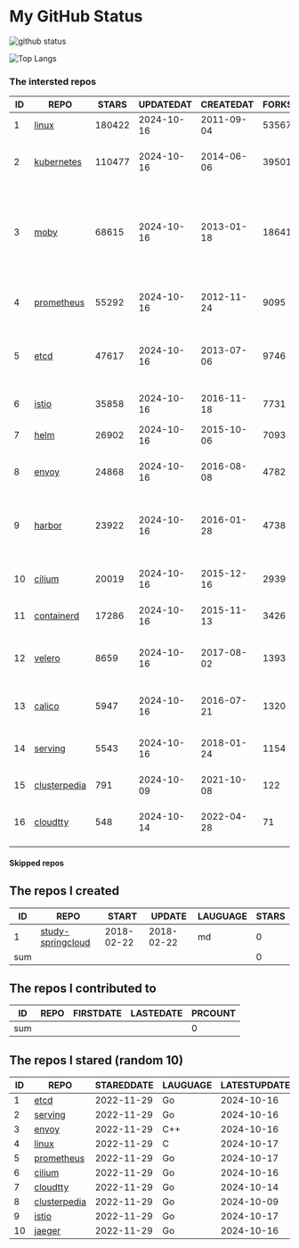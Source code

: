 # My GitHub Status

<img src="https://github-readme-stats-1.yihong0618.vercel.app/api?username=daoqingniu&show_icons=true&&&hide_title=true&count_private=true" alt="github status" />

![Top Langs](https://github-readme-stats-1.yihong0618.vercel.app/api/top-langs/?username=daoqingniu&layout=compact)

<!--START_SECTION:github_repos-->
### The intersted repos
| ID |                              REPO                               | STARS  | UPDATEDAT  | CREATEDAT  | FORKSCOUNT |                                                DESCRIPTIONS                                                |
|----|-----------------------------------------------------------------|--------|------------|------------|------------|------------------------------------------------------------------------------------------------------------|
|  1 | [linux](https://github.com/torvalds/linux)                      | 180422 | 2024-10-16 | 2011-09-04 |      53567 | Linux kernel source tree                                                                                   |
|  2 | [kubernetes](https://github.com/kubernetes/kubernetes)          | 110477 | 2024-10-16 | 2014-06-06 |      39501 | Production-Grade Container Scheduling and Management                                                       |
|  3 | [moby](https://github.com/moby/moby)                            |  68615 | 2024-10-16 | 2013-01-18 |      18641 | The Moby Project - a collaborative project for the container ecosystem to assemble container-based systems |
|  4 | [prometheus](https://github.com/prometheus/prometheus)          |  55292 | 2024-10-16 | 2012-11-24 |       9095 | The Prometheus monitoring system and time series database.                                                 |
|  5 | [etcd](https://github.com/etcd-io/etcd)                         |  47617 | 2024-10-16 | 2013-07-06 |       9746 | Distributed reliable key-value store for the most critical data of a distributed system                    |
|  6 | [istio](https://github.com/istio/istio)                         |  35858 | 2024-10-16 | 2016-11-18 |       7731 | Connect, secure, control, and observe services.                                                            |
|  7 | [helm](https://github.com/helm/helm)                            |  26902 | 2024-10-16 | 2015-10-06 |       7093 | The Kubernetes Package Manager                                                                             |
|  8 | [envoy](https://github.com/envoyproxy/envoy)                    |  24868 | 2024-10-16 | 2016-08-08 |       4782 | Cloud-native high-performance edge/middle/service proxy                                                    |
|  9 | [harbor](https://github.com/goharbor/harbor)                    |  23922 | 2024-10-16 | 2016-01-28 |       4738 | An open source trusted cloud native registry project that stores, signs, and scans content.                |
| 10 | [cilium](https://github.com/cilium/cilium)                      |  20019 | 2024-10-16 | 2015-12-16 |       2939 | eBPF-based Networking, Security, and Observability                                                         |
| 11 | [containerd](https://github.com/containerd/containerd)          |  17286 | 2024-10-16 | 2015-11-13 |       3426 | An open and reliable container runtime                                                                     |
| 12 | [velero](https://github.com/vmware-tanzu/velero)                |   8659 | 2024-10-16 | 2017-08-02 |       1393 | Backup and migrate Kubernetes applications and their persistent volumes                                    |
| 13 | [calico](https://github.com/projectcalico/calico)               |   5947 | 2024-10-16 | 2016-07-21 |       1320 | Cloud native networking and network security                                                               |
| 14 | [serving](https://github.com/knative/serving)                   |   5543 | 2024-10-16 | 2018-01-24 |       1154 | Kubernetes-based, scale-to-zero, request-driven compute                                                    |
| 15 | [clusterpedia](https://github.com/clusterpedia-io/clusterpedia) |    791 | 2024-10-09 | 2021-10-08 |        122 | The Encyclopedia of Kubernetes clusters                                                                    |
| 16 | [cloudtty](https://github.com/cloudtty/cloudtty)                |    548 | 2024-10-14 | 2022-04-28 |         71 | A Friendly Kubernetes CloudShell (Web Terminal) !                                                          |



#### Skipped repos
<!--END_SECTION:github_repos-->

<!--START_SECTION:my_github-->
## The repos I created
| ID  |                                 REPO                                 |   START    |   UPDATE   | LAUGUAGE | STARS |
|-----|----------------------------------------------------------------------|------------|------------|----------|-------|
|   1 | [study-springcloud](https://github.com/daoqingniu/study-springcloud) | 2018-02-22 | 2018-02-22 | md       |     0 |
| sum |                                                                      |            |            |          |     0 |

## The repos I contributed to
| ID  | REPO | FIRSTDATE | LASTEDATE | PRCOUNT |
|-----|------|-----------|-----------|---------|
| sum |      |           |           |       0 |

## The repos I stared (random 10)
| ID |                              REPO                               | STAREDDATE | LAUGUAGE | LATESTUPDATE |
|----|-----------------------------------------------------------------|------------|----------|--------------|
|  1 | [etcd](https://github.com/etcd-io/etcd)                         | 2022-11-29 | Go       | 2024-10-16   |
|  2 | [serving](https://github.com/knative/serving)                   | 2022-11-29 | Go       | 2024-10-16   |
|  3 | [envoy](https://github.com/envoyproxy/envoy)                    | 2022-11-29 | C++      | 2024-10-16   |
|  4 | [linux](https://github.com/torvalds/linux)                      | 2022-11-29 | C        | 2024-10-17   |
|  5 | [prometheus](https://github.com/prometheus/prometheus)          | 2022-11-29 | Go       | 2024-10-17   |
|  6 | [cilium](https://github.com/cilium/cilium)                      | 2022-11-29 | Go       | 2024-10-16   |
|  7 | [cloudtty](https://github.com/cloudtty/cloudtty)                | 2022-11-29 | Go       | 2024-10-14   |
|  8 | [clusterpedia](https://github.com/clusterpedia-io/clusterpedia) | 2022-11-29 | Go       | 2024-10-09   |
|  9 | [istio](https://github.com/istio/istio)                         | 2022-11-29 | Go       | 2024-10-17   |
| 10 | [jaeger](https://github.com/jaegertracing/jaeger)               | 2022-11-29 | Go       | 2024-10-16   |

<!--END_SECTION:my_github-->
